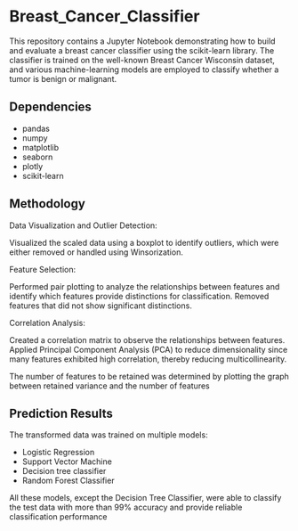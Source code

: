 # Breast_Cancer_Classifier
This repository contains a Jupyter Notebook demonstrating how to build and evaluate a breast cancer classifier using the scikit-learn library. The classifier is trained on the well-known Breast Cancer Wisconsin dataset, and various machine-learning models are employed to classify whether a tumor is benign or malignant.

## Dependencies
- pandas
- numpy
- matplotlib
- seaborn
- plotly
- scikit-learn


## Methodology
Data Visualization and Outlier Detection:

Visualized the scaled data using a boxplot to identify outliers, which were either removed or handled using Winsorization.

Feature Selection:

Performed pair plotting to analyze the relationships between features and identify which features provide distinctions for classification.
Removed features that did not show significant distinctions.


Correlation Analysis:

Created a correlation matrix to observe the relationships between features.
Applied Principal Component Analysis (PCA) to reduce dimensionality since many features exhibited high correlation, thereby reducing multicollinearity. 

The number of features to be retained was determined by plotting the graph between retained variance and the number of features

## Prediction Results

The transformed data was trained on multiple models:
- Logistic Regression
- Support Vector Machine
- Decision tree classifier
- Random Forest Classifier

All these models, except the Decision Tree Classifier, were able to classify the test data with more than 99% accuracy and provide reliable classification performance

